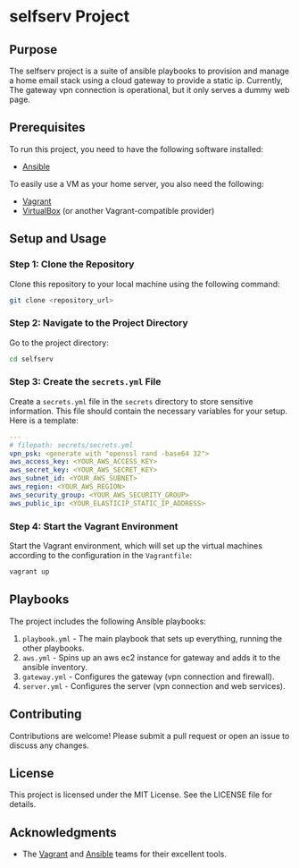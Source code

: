 # selfserv Project

## Purpose

The selfserv project is a suite of ansible playbooks to provision and manage a home email stack using a cloud gateway to provide a static ip. Currently, The gateway vpn connection is operational, but it only serves a dummy web page.

## Prerequisites

To run this project, you need to have the following software installed:
- [Ansible](https://docs.ansible.com/ansible/latest/installation_guide/intro_installation.html)

To easily use a VM as your home server, you also need the following:
- [Vagrant](https://www.vagrantup.com/downloads)
- [VirtualBox](https://www.virtualbox.org/wiki/Downloads) (or another Vagrant-compatible provider)

## Setup and Usage

### Step 1: Clone the Repository

Clone this repository to your local machine using the following command:

```bash
git clone <repository_url>
```

### Step 2: Navigate to the Project Directory

Go to the project directory:

```bash
cd selfserv
```

### Step 3: Create the `secrets.yml` File

Create a `secrets.yml` file in the `secrets` directory to store sensitive information. This file should contain the necessary variables for your setup. Here is a template:

```yaml
---
# filepath: secrets/secrets.yml
vpn_psk: <generate with "openssl rand -base64 32">
aws_access_key: <YOUR_AWS_ACCESS_KEY>
aws_secret_key: <YOUR_AWS_SECRET_KEY>
aws_subnet_id: <YOUR_AWS_SUBNET>
aws_region: <YOUR_AWS_REGION>
aws_security_group: <YOUR_AWS_SECURITY_GROUP>
aws_public_ip: <YOUR_ELASTICIP_STATIC_IP_ADDRESS>
```

### Step 4: Start the Vagrant Environment

Start the Vagrant environment, which will set up the virtual machines according to the configuration in the `Vagrantfile`:

```bash
vagrant up
```

## Playbooks

The project includes the following Ansible playbooks:

1. `playbook.yml` - The main playbook that sets up everything, running the other playbooks.
1. `aws.yml` - Spins up an aws ec2 instance for gateway and adds it to the ansible inventory.
2. `gateway.yml` - Configures the gateway (vpn connection and firewall).
3. `server.yml` - Configures the server (vpn connection and web services).

## Contributing

Contributions are welcome! Please submit a pull request or open an issue to discuss any changes.

## License

This project is licensed under the MIT License. See the LICENSE file for details.

## Acknowledgments

- The [Vagrant](https://www.vagrantup.com/) and [Ansible](https://www.ansible.com/) teams for their excellent tools.
